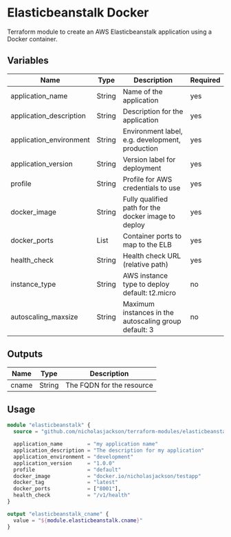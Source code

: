 # Elasticbeanstalk Docker
Terraform module to create an AWS Elasticbeanstalk application using a Docker container.

## Variables

| Name                    | Type   | Description                                           | Required |
| ----                    | ----   | -----------                                           | -------- | 
| application_name        | String | Name of the application                               | yes      |
| application_description | String | Description for the application                       | yes      |
| application_environment | String | Environment label, e.g. development, production       | yes      |
| application_version     | String | Version label for deployment                          | yes      |
| profile                 | String | Profile for AWS credentials to use                    | yes      |
| docker_image            | String | Fully qualified path for the docker image to deploy   | yes      |
| docker_ports            | List   | Container ports to map to the ELB                     | yes      |
| health_check            | String | Health check URL (relative path)                      | yes      |
| instance_type           | String | AWS instance type to deploy default: t2.micro         | no       |
| autoscaling_maxsize     | String | Maximum instances in the autoscaling group default: 3 | no       |

## Outputs

| Name  | Type   | Description               |
| ----  | ----   | -----------               |
| cname | String | The FQDN for the resource |

## Usage
```terraform
module "elasticbeanstalk" {
  source = "github.com/nicholasjackson/terraform-modules/elasticbeanstalk-docker"

  application_name        = "my application name"
  application_description = "The description for my application"
  application_environment = "development"
  application_version     = "1.0.0"
  profile                 = "default"
  docker_image            = "docker.io/nicholasjackson/testapp"
  docker_tag              = "latest"
  docker_ports            = ["8001"],
  health_check            = "/v1/health"
}

output "elasticbeanstalk_cname" {
  value = "${module.elasticbeanstalk.cname}"
}
```
